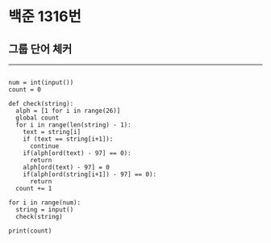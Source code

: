# 백준 1316번

## 그룹 단어 체커

---

```{ % highlight python linenos % } <python> { % endhighlight % }

num = int(input())
count = 0

def check(string):
  alph = [1 for i in range(26)]
  global count
  for i in range(len(string) - 1):
    text = string[i]
    if (text == string[i+1]):
      continue
    if(alph[ord(text) - 97] == 0):
      return
    alph[ord(text) - 97] = 0
    if(alph[ord(string[i+1]) - 97] == 0):
      return
  count += 1

for i in range(num):
  string = input()
  check(string)

print(count)
```
